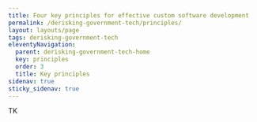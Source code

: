 ```yaml
---
title: Four key principles for effective custom software development
permalink: /derisking-government-tech/principles/
layout: layouts/page
tags: derisking-government-tech
eleventyNavigation:
  parent: derisking-government-tech-home
  key: principles
  order: 3
  title: Key principles
sidenav: true
sticky_sidenav: true
---
```


TK
